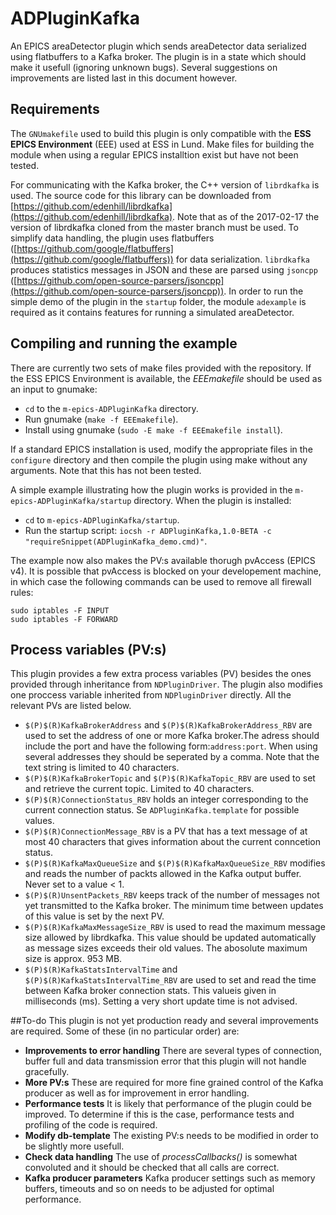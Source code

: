 # ADPluginKafka
An EPICS areaDetector plugin which sends areaDetector data serialized using flatbuffers to a Kafka broker. The plugin is in a state which should make it usefull (ignoring unknown bugs). Several suggestions on improvements are listed last in this document however.

## Requirements
The `GNUmakefile` used to build this plugin is only compatible with the **ESS EPICS Environment** (EEE) used at ESS in Lund. Make files for building the module when using a regular EPICS installtion exist but have not been tested.

For communicating with the Kafka broker, the C++ version of `librdkafka` is used. The source code for this library can be downloaded from [https://github.com/edenhill/librdkafka](https://github.com/edenhill/librdkafka). Note that as of the 2017-02-17 the version of librdkafka cloned from the master branch must be used. To simplify data handling, the plugin uses flatbuffers ([https://github.com/google/flatbuffers](https://github.com/google/flatbuffers)) for data serialization. `librdkafka` produces statistics messages in JSON and these are parsed using `jsoncpp` ([https://github.com/open-source-parsers/jsoncpp](https://github.com/open-source-parsers/jsoncpp)).
In order to run the simple demo of the plugin in the `startup` folder, the module `adexample` is required as it contains features for running a simulated areaDetector.

## Compiling and running the example
There are currently two sets of make files provided with the repository. If the ESS EPICS Environment is available, the *EEEmakefile* should be used as an input to gnumake:

* `cd` to the `m-epics-ADPluginKafka` directory.
* Run gnumake (`make -f EEEmakefile`).
* Install using gnumake (`sudo -E make -f EEEmakefile install`).

If a standard EPICS installation is used, modify the appropriate files in the `configure` directory and then compile the plugin using make without any arguments. Note that this has not been tested.

A simple example illustrating how the plugin works is provided in the `m-epics-ADPluginKafka/startup` directory. When the plugin is installed:

* `cd` to `m-epics-ADPluginKafka/startup`.
* Run the startup script: `iocsh -r ADPluginKafka,1.0-BETA -c "requireSnippet(ADPluginKafka_demo.cmd)"`.

The example now also makes the PV:s available thorugh pvAccess (EPICS v4). It is possible that pvAccess is blocked on your developement machine, in which case the following commands can be used to remove all firewall rules:

    sudo iptables -F INPUT
    sudo iptables -F FORWARD

## Process variables (PV:s)
This plugin provides a few extra process variables (PV) besides the ones provided through inheritance from `NDPluginDriver`. The plugin also modifies one proccess variable inherited from `NDPluginDriver` directly. All the relevant PVs are listed below.

* `$(P)$(R)KafkaBrokerAddress` and `$(P)$(R)KafkaBrokerAddress_RBV` are used to set the address of one or more Kafka broker.The adress should include the port and have the following form:`address:port`. When using several addresses they should be seperated by a comma. Note that the text string is limited to 40 characters.
* `$(P)$(R)KafkaBrokerTopic` and `$(P)$(R)KafkaTopic_RBV` are used to set and retrieve the current topic. Limited to 40 characters.
* `$(P)$(R)ConnectionStatus_RBV` holds an integer corresponding to the current connection status. Se `ADPluginKafka.template` for possible values.
* `$(P)$(R)ConnectionMessage_RBV` is a PV that has a text message of at most 40 characters that gives information about the current conncetion status.
* `$(P)$(R)KafkaMaxQueueSize` and `$(P)$(R)KafkaMaxQueueSize_RBV` modifies and reads the number of packts allowed in the Kafka output buffer. Never set to a value < 1.
* `$(P)$(R)UnsentPackets_RBV` keeps track of the number of messages not yet transmitted to the Kafka broker. The minimum time between updates of this value is set by the next PV.
* `$(P)$(R)KafkaMaxMessageSize_RBV` is used to read the maximum message size allowed by librdkafka. This value should be updated automatically as message sizes exceeds their old values. The abosolute maximum size is approx. 953 MB.
* `$(P)$(R)KafkaStatsIntervalTime` and `$(P)$(R)KafkaStatsIntervalTime_RBV` are used to set and read the time between Kafka broker connection stats. This valueis given in milliseconds (ms). Setting a very short update time is not advised.

##To-do
This plugin is not yet production ready and several improvements are required. Some of these (in no particular order) are:

* **Improvements to error handling** There are several types of connection, buffer full and data transmission error that this plugin will not handle gracefully.
* **More PV:s** These are required for more fine grained control of the Kafka producer as well as for improvement in error handling.
* **Performance tests** It is likely that performance of the plugin could be improved. To determine if this is the case, performance tests and profiling of the code is required.
* **Modify db-template** The existing PV:s needs to be modified in order to be slightly more usefull.
* **Check data handling** The use of _processCallbacks()_ is somewhat convoluted and it should be checked that all calls are correct.
* **Kafka producer parameters** Kafka producer settings such as memory buffers, timeouts and so on needs to be adjusted for optimal performance.

